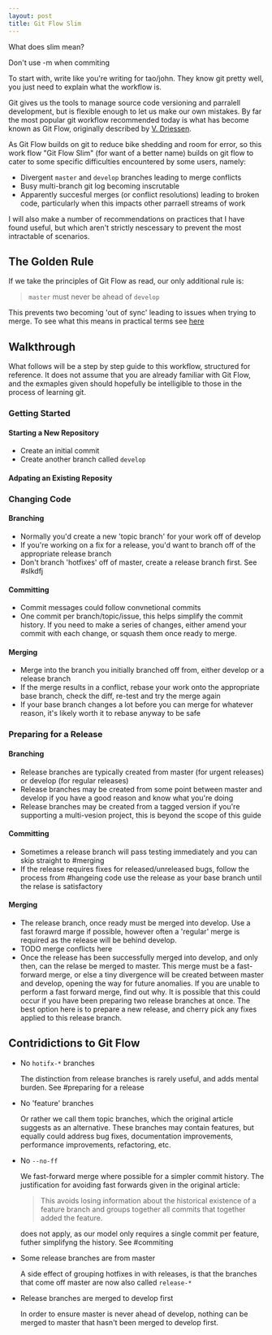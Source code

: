 ```yaml
---
layout: post
title: Git Flow Slim
---
```


What does slim mean?

Don't use -m when commiting

To start with, write like you're writing for tao/john. They know git pretty well, you just need to explain what the workflow is.

Git gives us the tools to manage source code versioning and parralell development, but is flexible enough to let us make our own mistakes. By far the most popular git workflow recommended today is what has become known as Git Flow, originally described by [V. Driessen](https://nvie.com/posts/a-successful-git-branching-model/).

As Git Flow builds on git to reduce bike shedding and room for error, so this work flow "Git Flow Slim" (for want of a better name) builds on git flow to cater to some specific difficulties encountered by some users, namely:
- Divergent `master` and `develop` branches leading to merge conflicts
- Busy multi-branch git log becoming inscrutable
- Apparently succesful merges (or conflict resolutions) leading to broken code, particularly when this impacts other parraell streams of work

I will also make a number of recommendations on practices that I have found useful, but which aren't strictly nescessary to prevent the most intractable of scenarios.

## The Golden Rule

If we take the principles of Git Flow as read, our only additional rule is:

> `master` must never be ahead of `develop`

This prevents two becoming 'out of sync' leading to issues when trying to merge. To see what this means in practical terms see [here](#how-to-merge)

## Walkthrough

What follows will be a step by step guide to this workflow, structured for reference. It does not assume that you are already familiar with Git Flow, and the exmaples given should hopefully be intelligible to those in the process of learning git.

### Getting Started

#### Starting a New Repository

- Create an initial commit
- Create another branch called `develop`

#### Adpating an Existing Reposity

### Changing Code

#### Branching

- Normally you'd create a new 'topic branch' for your work off of develop
- If you're working on a fix for a release, you'd want to branch off of the appropriate release branch
- Don't branch 'hotfixes' off of master, create a release branch first. See #slkdfj

#### Committing

- Commit messages could follow convnetional commits
- One commit per branch/topic/issue, this helps simplify the commit history.
  If you need to make a series of changes, either amend your commit with each change, or squash them once ready to merge.

#### Merging

- Merge into the branch you initially branched off from, either develop or a release branch
- If the merge results in a conflict, rebase your work onto the appropriate base branch, check the diff, re-test and try the merge again
- If your base branch changes a lot before you can merge for whatever reason, it's likely worth it to rebase anyway to be safe

### Preparing for a Release

#### Branching

- Release branches are typically created from master (for urgent releases) or develop (for regular releases)
- Release branches may be created from some point between master and develop if you have a good reason and know what you're doing
- Release branches may be created from a tagged version if you're supporting a multi-vesion project, this is beyond the scope of this guide

#### Committing

- Sometimes a release branch will pass testing immediately and you can skip straight to #merging
- If the release requires fixes for released/unreleased bugs, follow the process from #hangeing code use the release as your base branch until the relase is satisfactory

#### Merging

- The release branch, once ready must be merged into develop. Use a fast forawrd marge if possible, however often a 'regular' merge is required as the release will be behind develop.
- TODO merge conflicts here
- Once the release has been successfully merged into develop, and only then, can the relase be merged to master. This merge must be a fast-forward merge, or else a tiny divergence will be created between master and develop, opening the way for future anomalies. If you are unable to perform a fast forward merge, find out why. It is possible that this could occur if you have been preparing two release branches at once. The best option here is to prepare a new release, and cherry pick any fixes applied to this release branch.

## Contridictions to Git Flow

- No `hotifx-*` branches

  The distinction from release branches is rarely useful, and adds mental burden. See #preparing for a release

- No 'feature' branches

  Or rather we call them topic branches, which the original article suggests as an alternative. These branches may contain features, but equally could address bug fixes, documentation improvements, performance improvements, refactoring, etc.

- No `--no-ff`

  We fast-forward merge where possible for a simpler commit history. The justification for avoiding fast forwards given in the original article:
  > This avoids losing information about the historical existence of a feature branch and groups together all commits that together added the feature.
  
  does not apply, as our model only requires a single commit per feature, futher simplifyng the history. See #commiting

- Some release branches are from master

  A side effect of grouping hotfixes in with releases, is that the branches that come off master are now also called `release-*`

- Release branches are merged to develop first

  In order to ensure master is never ahead of develop, nothing can be merged to master that hasn't been merged to develop first.